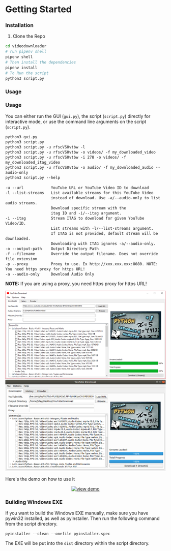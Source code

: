 # Getting Started

### Installation
1. Clone the Repo
```Bash
cd videodownloader
# run pipenv shell
pipenv shell
# Then install the dependencies
pipenv install
# To Run the script 
python3 script.py
```

### Usage

### Usage

You can either run the GUI (`gui.py`), the script (`script.py`) directly for interactive mode,
or use the command line arguments on the script (`script.py`).

    python3 gui.py
    python3 script.py
    python3 script.py -u rfscVS0vtbw -l
    python3 script.py -u rfscVS0vtbw -o videos/ -f my_downloaded_video
    python3 script.py -u rfscVS0vtbw -i 278 -o videos/ -f my_downloaded_itag_video
    python3 script.py -u rfscVS0vtbw -o audio/ -f my_downloaded_audio --audio-only
    python3 script.py --help
    
    -u --url            YouTube URL or YouTube Video ID to download
    -l --list-streams   List available streams for this YouTube Video 
                        instead of download. Use -a/--audio-only to list audio streams.
                        Download specific stream with the 
                        itag ID and -i/--itag argument.
    -i --itag           Stream ITAG to download for given YouTube Video/ID.
                        List streams with -l/--list-streams argument.
                        If ITAG is not provided, default stream will be downloaded.
                        Downloading with ITAG ignores -a/--audio-only.
    -o --output-path    Output Directory Path
    -f --filename       Override the output filename. Does not override file extension
    -p --proxy          Proxy to use. Ex http://xxx.xxx.xxx:8080. NOTE: You need https proxy for https URL!
    -a --audio-only     Download Audio Only
    

**NOTE:** If you are using a proxy, you need https proxy for https URL!

![GUI Screenshot](/assets/gui_screenshot.png)![GUI Screenshot Linux](/assets/gui_screenshot_linux.png)

Here's the demo on how to use it

<div align="center">
  <a href="https://vimeo.com/281200561"><img width="60%" src="/assets/img.png" alt="view demo"></a><br>
</div>

### Building Windows EXE

If you want to build the Windows EXE manually, make sure you have pywin32 installed,
as well as pyinstaller. Then run the following command from the script directory.

    pyinstaller --clean --onefile pyinstaller.spec
    
The EXE will be put into the `dist` directory within the script directory.
